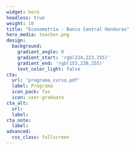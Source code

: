 ```yaml
---
widget: hero
headless: true
weight: 10
title: "Econometría - Banco Central Honduras"
hero_media: teacher.png
design:
  background:
    gradient_angle: 0
    gradient_start: 'rgb(224,223,255)'
    gradient_end: 'rgb(153,238,255)'
    text_color_light: false
cta:
  url: 'programa_curso.pdf'
  label: Programa
  icon_pack: fas
  icon: user-graduate
cta_alt: 
  url: 
  label:
cta_note:
  label:
advanced:
  css_class: fullscreen
---
```

